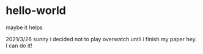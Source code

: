 # hello-world

maybe it helps

2021/3/26 sunny
i decided not to play overwatch until i finish my paper
hey.
I can do it!
